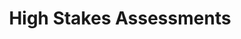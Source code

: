 ---
title: "High Stakes Assessments"

categories: ['']

tags: ['High', 'Stakes', 'Assessments']

arwords: 'تقييمات عالية المخاطر'

arexps: []

enwords: ['High Stakes Assessments']

enexps: []

arlexicons: 'ق'

enlexicons: 'H'

authors: ['Ruqayya Roshdy']

translators: ['X']

citations: 'تطبيقات أساسية في المعالجة الآلية للغة العربية'

sources: 'مركز الملك عبدالله بن عبدالعزيز الدولي لخدمة اللغة العربية'

slug: ""
---